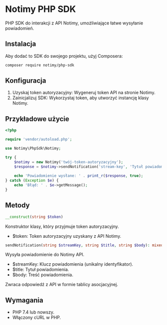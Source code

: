 # Notimy PHP SDK

PHP SDK do interakcji z API Notimy, umożliwiające łatwe wysyłanie powiadomień.

## Instalacja

Aby dodać to SDK do swojego projektu, użyj Composera:

```bash
composer require notimy/php-sdk
```

## Konfiguracja
1. Uzyskaj token autoryzacyjny: Wygeneruj token API na stronie Notimy.
2. Zainicjalizuj SDK: Wykorzystaj token, aby utworzyć instancję klasy Notimy.

## Przykładowe użycie
```php
<?php

require 'vendor/autoload.php';

use Notimy\PhpSdk\Notimy;

try {
    $notimy = new Notimy('twój-token-autoryzacyjny');
    $response = $notimy->sendNotification('stream-key', 'Tytuł powiadomienia', 'Treść powiadomienia');
    
    echo 'Powiadomienie wysłane: ' . print_r($response, true);
} catch (Exception $e) {
    echo 'Błąd: ' . $e->getMessage();
}
```

## Metody
```php
__construct(string $token)
```
Konstruktor klasy, który przyjmuje token autoryzacyjny.

- $token: Token autoryzacyjny uzyskany z API Notimy.

```php
sendNotification(string $streamKey, string $title, string $body): mixed
```
Wysyła powiadomienie do Notimy API.

- $streamKey: Klucz powiadomienia (unikalny identyfikator).
- $title: Tytuł powiadomienia.
- $body: Treść powiadomienia.

Zwraca odpowiedź z API w formie tablicy asocjacyjnej.

## Wymagania
- PHP 7.4 lub nowszy.
- Włączony cURL w PHP.